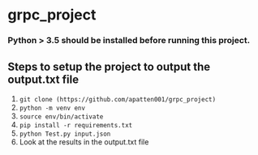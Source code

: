 # grpc_project

### Python > 3.5 should be installed before running this project. 

## Steps to setup the project to output the output.txt file

1. `git clone (https://github.com/apatten001/grpc_project)`
2. `python -m venv env`
3. `source env/bin/activate`
4. `pip install -r requirements.txt`
5. `python Test.py input.json`
6. Look at the results in the output.txt file
